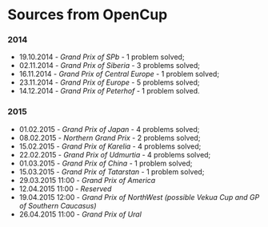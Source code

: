 # Sources from OpenCup

### 2014
- 19.10.2014 - *Grand Prix of SPb* - 1 problem solved;
- 02.11.2014 - *Grand Prix of Siberia* - 3 problems solved;
- 16.11.2014 - *Grand Prix of Central Europe* - 1 problem solved;
- 23.11.2014 - *Grand Prix of Europe* - 5 problems solved;
- 14.12.2014 - *Grand Prix of Peterhof* - 1 problem solved.

### 2015
- 01.02.2015 - *Grand Prix of Japan* - 4 problems solved;
- 08.02.2015 - *Northern Grand Prix* - 2 problems solved;
- 15.02.2015 - *Grand Prix of Karelia* - 4 problems solved;
- 22.02.2015 - *Grand Prix of Udmurtia* - 4 problems solved;
- 01.03.2015 - *Grand Prix of China* - 1 problem solved;
- 15.03.2015 - *Grand Prix of Tatarstan* - 1 problem solved;
- 29.03.2015 11:00 - *Grand Prix of America*
- 12.04.2015 11:00 - *Reserved*
- 19.04.2015 12:00 - *Grand Prix of NorthWest (possible Vekua Cup and GP of Southern Caucasus)*
- 26.04.2015 11:00 - *Grand Prix of Ural*
